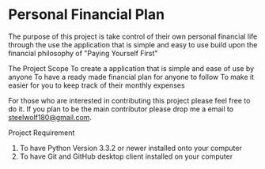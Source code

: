 Personal Financial Plan
=====================

The purpose of this project is take control of their own personal financial life through the use the application that is simple and easy to use build upon the financial philosophy of "Paying Yourself First"

The Project Scope
To create a application that is simple and ease of use by anyone
To have a ready made financial plan for anyone to follow
To make it easier for you to keep track of their monthly expenses

For those who are interested in contributing this project please feel free to do it. If you plan to be the main contributor please drop me a email to steelwolf180@gmail.com.

Project Requirement
1) To have Python Version 3.3.2 or newer installed onto your computer
2) To have Git and GitHub desktop client installed on your computer
